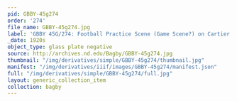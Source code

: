 ```yaml
---
pid: GBBY-45g274
order: '274'
file_name: GBBY-45g274.jpg
label: 'GBBY 45G/274: Football Practice Scene (Game Scene?) on Cartier Field? - c1920s'
_date: 1920s
object_type: glass plate negative
source: http://archives.nd.edu/Bagby/GBBY-45g274.jpg
thumbnail: "/img/derivatives/simple/GBBY-45g274/thumbnail.jpg"
manifest: "/img/derivatives/iiif/images/GBBY-45g274/manifest.json"
full: "/img/derivatives/simple/GBBY-45g274/full.jpg"
layout: generic_collection_item
collection: bagby
---
```

